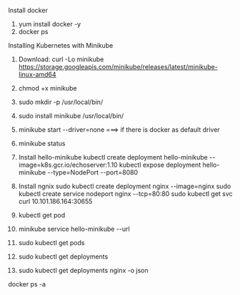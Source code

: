 Install docker

1) yum install docker -y
2) docker ps


Installing Kubernetes with Minikube

1) Download:
curl -Lo minikube https://storage.googleapis.com/minikube/releases/latest/minikube-linux-amd64

2) chmod +x minikube

3) sudo mkdir -p /usr/local/bin/
4) sudo install minikube /usr/local/bin/

5) minikube start --driver=none  ===> if there is docker as default driver
6) minikube status

7) Install hello-minikube
kubectl create deployment hello-minikube --image=k8s.gcr.io/echoserver:1.10
kubectl expose deployment hello-minikube --type=NodePort --port=8080

8) Install ngnix
sudo kubectl create deployment nginx --image=nginx
sudo kubectl create service nodeport nginx --tcp=80:80
sudo kubectl get svc
curl 10.101.186.164:30655


8) kubectl get pod
9) minikube service hello-minikube --url

10) sudo kubectl get pods
11) sudo kubectl get deployments
12) sudo kubectl get deployments nginx -o json

docker ps -a



